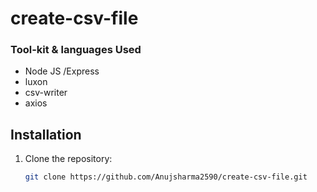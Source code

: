# create-csv-file

<h3>Tool-kit & languages Used</h3>

* Node JS /Express
* luxon
* csv-writer
* axios


## Installation

1. Clone the repository:

   ```bash
   git clone https://github.com/Anujsharma2590/create-csv-file.git

